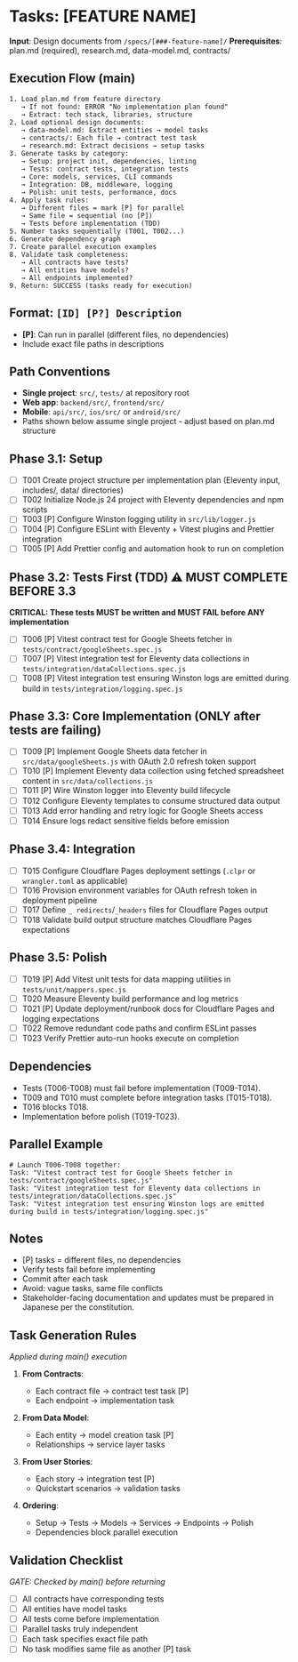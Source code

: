 # Tasks: [FEATURE NAME]

**Input**: Design documents from `/specs/[###-feature-name]/`
**Prerequisites**: plan.md (required), research.md, data-model.md, contracts/

## Execution Flow (main)

```
1. Load plan.md from feature directory
   → If not found: ERROR "No implementation plan found"
   → Extract: tech stack, libraries, structure
2. Load optional design documents:
   → data-model.md: Extract entities → model tasks
   → contracts/: Each file → contract test task
   → research.md: Extract decisions → setup tasks
3. Generate tasks by category:
   → Setup: project init, dependencies, linting
   → Tests: contract tests, integration tests
   → Core: models, services, CLI commands
   → Integration: DB, middleware, logging
   → Polish: unit tests, performance, docs
4. Apply task rules:
   → Different files = mark [P] for parallel
   → Same file = sequential (no [P])
   → Tests before implementation (TDD)
5. Number tasks sequentially (T001, T002...)
6. Generate dependency graph
7. Create parallel execution examples
8. Validate task completeness:
   → All contracts have tests?
   → All entities have models?
   → All endpoints implemented?
9. Return: SUCCESS (tasks ready for execution)
```

## Format: `[ID] [P?] Description`

- **[P]**: Can run in parallel (different files, no dependencies)
- Include exact file paths in descriptions

## Path Conventions

- **Single project**: `src/`, `tests/` at repository root
- **Web app**: `backend/src/`, `frontend/src/`
- **Mobile**: `api/src/`, `ios/src/` or `android/src/`
- Paths shown below assume single project - adjust based on plan.md structure

## Phase 3.1: Setup

- [ ] T001 Create project structure per implementation plan (Eleventy input, includes/, data/ directories)
- [ ] T002 Initialize Node.js 24 project with Eleventy dependencies and npm scripts
- [ ] T003 [P] Configure Winston logging utility in `src/lib/logger.js`
- [ ] T004 [P] Configure ESLint with Eleventy + Vitest plugins and Prettier integration
- [ ] T005 [P] Add Prettier config and automation hook to run on completion

## Phase 3.2: Tests First (TDD) ⚠️ MUST COMPLETE BEFORE 3.3

**CRITICAL: These tests MUST be written and MUST FAIL before ANY implementation**

- [ ] T006 [P] Vitest contract test for Google Sheets fetcher in `tests/contract/googleSheets.spec.js`
- [ ] T007 [P] Vitest integration test for Eleventy data collections in `tests/integration/dataCollections.spec.js`
- [ ] T008 [P] Vitest integration test ensuring Winston logs are emitted during build in `tests/integration/logging.spec.js`

## Phase 3.3: Core Implementation (ONLY after tests are failing)

- [ ] T009 [P] Implement Google Sheets data fetcher in `src/data/googleSheets.js` with OAuth 2.0 refresh token support
- [ ] T010 [P] Implement Eleventy data collection using fetched spreadsheet content in `src/data/collections.js`
- [ ] T011 [P] Wire Winston logger into Eleventy build lifecycle
- [ ] T012 Configure Eleventy templates to consume structured data output
- [ ] T013 Add error handling and retry logic for Google Sheets access
- [ ] T014 Ensure logs redact sensitive fields before emission

## Phase 3.4: Integration

- [ ] T015 Configure Cloudflare Pages deployment settings (`.clpr` or `wrangler.toml` as applicable)
- [ ] T016 Provision environment variables for OAuth refresh token in deployment pipeline
- [ ] T017 Define `_ redirects`/`_headers` files for Cloudflare Pages output
- [ ] T018 Validate build output structure matches Cloudflare Pages expectations

## Phase 3.5: Polish

- [ ] T019 [P] Add Vitest unit tests for data mapping utilities in `tests/unit/mappers.spec.js`
- [ ] T020 Measure Eleventy build performance and log metrics
- [ ] T021 [P] Update deployment/runbook docs for Cloudflare Pages and logging expectations
- [ ] T022 Remove redundant code paths and confirm ESLint passes
- [ ] T023 Verify Prettier auto-run hooks execute on completion

## Dependencies

- Tests (T006-T008) must fail before implementation (T009-T014).
- T009 and T010 must complete before integration tasks (T015-T018).
- T016 blocks T018.
- Implementation before polish (T019-T023).

## Parallel Example

```
# Launch T006-T008 together:
Task: "Vitest contract test for Google Sheets fetcher in tests/contract/googleSheets.spec.js"
Task: "Vitest integration test for Eleventy data collections in tests/integration/dataCollections.spec.js"
Task: "Vitest integration test ensuring Winston logs are emitted during build in tests/integration/logging.spec.js"
```

## Notes

- [P] tasks = different files, no dependencies
- Verify tests fail before implementing
- Commit after each task
- Avoid: vague tasks, same file conflicts
- Stakeholder-facing documentation and updates must be prepared in Japanese per the constitution.

## Task Generation Rules

_Applied during main() execution_

1. **From Contracts**:
   - Each contract file → contract test task [P]
   - Each endpoint → implementation task
2. **From Data Model**:
   - Each entity → model creation task [P]
   - Relationships → service layer tasks
3. **From User Stories**:
   - Each story → integration test [P]
   - Quickstart scenarios → validation tasks

4. **Ordering**:
   - Setup → Tests → Models → Services → Endpoints → Polish
   - Dependencies block parallel execution

## Validation Checklist

_GATE: Checked by main() before returning_

- [ ] All contracts have corresponding tests
- [ ] All entities have model tasks
- [ ] All tests come before implementation
- [ ] Parallel tasks truly independent
- [ ] Each task specifies exact file path
- [ ] No task modifies same file as another [P] task
